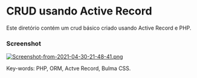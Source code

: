 # CRUD usando Active Record 


Este diretório contém um crud básico criado usando Active Record e PHP.


### Screenshot 
[![Screenshot-from-2021-04-30-21-48-41.png](https://i.postimg.cc/pr4wGnCN/Screenshot-from-2021-04-30-21-48-41.png)](https://postimg.cc/GTPg9t6z)

Key-words: PHP, ORM, Actve Record, Bulma CSS.
